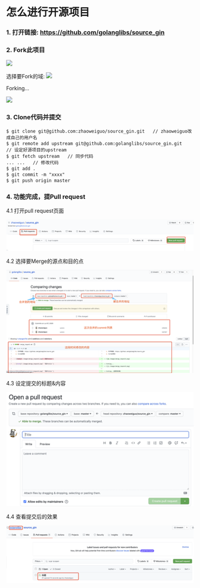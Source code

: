 # 怎么进行开源项目

### 1. 打开链接: https://github.com/golanglibs/source_gin
### 2. Fork此项目

![](./images/merge_request1.png)

选择要Fork的域:
![](./images/merge_request2.png)

Forking...

![](./images/merge_request3.png)

### 3. Clone代码并提交
```
$ git clone git@github.com:zhaoweiguo/source_gin.git   // zhaoweiguo改成自己的用户名
$ git remote add upstream git@github.com:golanglibs/source_gin.git   // 设定好源项目的upstream
$ git fetch upstream   // 同步代码
... ...   // 修改代码
$ git add .
$ git commit -m "xxxx"
$ git push origin master
```

### 4. 功能完成，提Pull request

4.1 打开pull request页面

![](./images/merge_request4.png)

4.2 选择要Merge的源点和目的点

![](./images/merge_request5.png)

4.3 设定提交的标题&内容

![](./images/merge_request6.png)

4.4 查看提交后的效果

![](./images/merge_request7.png)
